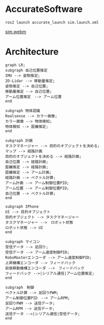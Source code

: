 # AccurateSoftware
```
ros2 launch accurate_launch sim.launch.xml
```
[sim.webm](https://github.com/user-attachments/assets/23379f41-1d3d-484a-9930-9b009a9dd2ea)

# Architecture
```mermaid
graph LR;
subgraph 自己位置推定
IMU --> 姿勢推定;
2D-Lidar --> 移動量推定;
姿勢推定 --> 自己位置;
移動量推定 --> 自己位置;
アーム位置推定　--> アーム位置
end

subgraph 物体認識
Realsense --> カラー画像;
カラー画像 --> 物体検知;
物体検知 --> 距離推定;
end

subgraph 計画
タスクマネージャー --> 目的のオブジェクトを決める;
マップ --> 経路計画
目的のオブジェクトを決める --> 経路計画;
自己位置 --> 経路計画;
距離推定 --> 経路計画;
距離推定 --> アーム計画;
経路計画 --> ベクトル計算;
アーム計画 --> アーム制御位置PID;
アーム位置 --> アーム制御位置PID;
自己位置 --> ベクトル計算;
end

subgraph IPhone
UI --> 目的オブジェクト
目的オブジェクト --> タスクマネージャー
タスクマネージャー -->　ロボット状態
ロボット状態 --> UI
end

subgraph マイコン
受信データ --> 足回り;
受信データ --> アーム速度制御PID;
RoboMasterエンコーダ --> アーム速度制御PID;
上昇機構エンコーダ --> フィードバック
前後移動機構エンコーダ -->　フィードバック
フィードバック -->|シリアル通信|アーム位置推定;
end

subgraph　制御
ベクトル計算 --> 足回りPWM;
アーム制御位置PID　--> アームRPM;
足回りPWM --> 送信データ;
アームRPM --> 送信データ;
送信データ -->|シリアル通信|受信データ;
end
```
